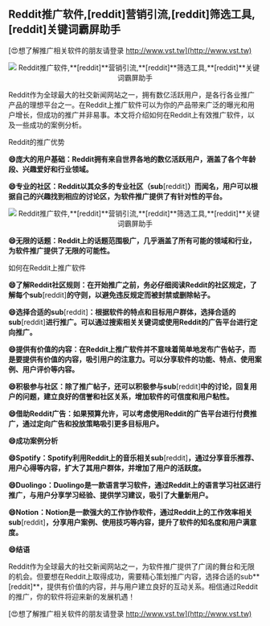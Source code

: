 ## **Reddit推广软件,**[reddit]**营销引流,**[reddit]**筛选工具,**[reddit]**关键词霸屏助手**

[😍想了解推广相关软件的朋友请登录 http://www.vst.tw](http://www.vst.tw)

 <center><img src="https://vst.tw/MP4/tuiguang/png/3.png" alt="Reddit推广软件,**[reddit]**营销引流,**[reddit]**筛选工具,**[reddit]**关键词霸屏助手"></center>

Reddit作为全球最大的社交新闻网站之一，拥有数亿活跃用户，是各行各业推广产品的理想平台之一。在Reddit上推广软件可以为你的产品带来广泛的曝光和用户增长，但成功的推广并非易事。本文将介绍如何在Reddit上有效推广软件，以及一些成功的案例分析。

Reddit的推广优势

**😄庞大的用户基础：Reddit拥有来自世界各地的数亿活跃用户，涵盖了各个年龄段、兴趣爱好和行业领域。**

**😄专业的社区：Reddit以其众多的专业社区（sub**[reddit]**）而闻名，用户可以根据自己的兴趣找到相应的讨论区，为软件推广提供了有针对性的平台。**

 <center><img src="https://vst.tw/MP4/tuiguang/png/1.png" alt="Reddit推广软件,**[reddit]**营销引流,**[reddit]**筛选工具,**[reddit]**关键词霸屏助手"></center>

**😄无限的话题：Reddit上的话题范围极广，几乎涵盖了所有可能的领域和行业，为软件推广提供了无限的可能性。**

如何在Reddit上推广软件

**😄了解Reddit社区规则：在开始推广之前，务必仔细阅读Reddit的社区规定，了解每个sub**[reddit]**的守则，以避免违反规定而被封禁或删除帖子。**

**😄选择合适的sub**[reddit]**：根据软件的特点和目标用户群体，选择合适的sub**[reddit]**进行推广。可以通过搜索相关关键词或使用Reddit的广告平台进行定向推广。**

**😄提供有价值的内容：在Reddit上推广软件并不意味着简单地发布广告帖子，而是要提供有价值的内容，吸引用户的注意力。可以分享软件的功能、特点、使用案例、用户评价等内容。**

**😄积极参与社区：除了推广帖子，还可以积极参与sub**[reddit]**中的讨论，回复用户的问题，建立良好的信誉和社区关系，增加软件的可信度和用户粘性。**

**😄借助Reddit广告：如果预算允许，可以考虑使用Reddit的广告平台进行付费推广，通过定向广告和投放策略吸引更多目标用户。**

**😄成功案例分析**

**😄Spotify：Spotify利用Reddit上的音乐相关sub**[reddit]**，通过分享音乐推荐、用户心得等内容，扩大了其用户群体，并增加了用户的活跃度。**

**😄Duolingo：Duolingo是一款语言学习软件，通过Reddit上的语言学习社区进行推广，与用户分享学习经验、提供学习建议，吸引了大量新用户。**

**😄Notion：Notion是一款强大的工作协作软件，通过Reddit上的工作效率相关sub**[reddit]**，分享用户案例、使用技巧等内容，提升了软件的知名度和用户满意度。**

**😄结语**

Reddit作为全球最大的社交新闻网站之一，为软件推广提供了广阔的舞台和无限的机会。但要想在Reddit上取得成功，需要精心策划推广内容，选择合适的sub**[reddit]**，提供有价值的内容，并与用户建立良好的互动关系。相信通过Reddit的推广，你的软件将迎来新的发展机遇！

[😍想了解推广相关软件的朋友请登录 http://www.vst.tw](http://www.vst.tw)



